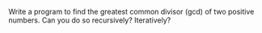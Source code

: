 Write a program to find the greatest common divisor (gcd) of two positive numbers. Can you do so recursively? Iteratively?
